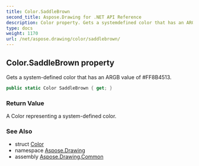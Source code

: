 ```yaml
---
title: Color.SaddleBrown
second_title: Aspose.Drawing for .NET API Reference
description: Color property. Gets a systemdefined color that has an ARGB value of FF8B4513
type: docs
weight: 1170
url: /net/aspose.drawing/color/saddlebrown/
---
```

## Color.SaddleBrown property

Gets a system-defined color that has an ARGB value of #FF8B4513.

```csharp
public static Color SaddleBrown { get; }
```

### Return Value

A Color representing a system-defined color.

### See Also

* struct [Color](../)
* namespace [Aspose.Drawing](../../color/)
* assembly [Aspose.Drawing.Common](../../../)


